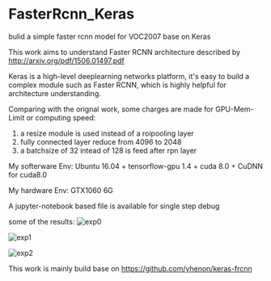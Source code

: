 # FasterRcnn_Keras
bulid a simple faster rcnn model for VOC2007 base on Keras

This work aims to understand Faster RCNN architecture described by http://arxiv.org/pdf/1506.01497.pdf

Keras is a high-level deeplearning networks platform, it's easy to build a complex module such as Faster RCNN,
which is highly helpful for architecture understanding.

Comparing with the orignal work, some charges are made for GPU-Mem-Limit or computing speed:
1. a resize module is used instead of a roipooling layer
2. fully connected layer reduce from 4096 to 2048
3. a batchsize of 32 intead of 128 is feed after rpn layer

My softerware Env:
Ubuntu 16.04 + tensorflow-gpu 1.4 + cuda 8.0 + CuDNN for cuda8.0

My hardware Env:
GTX1060 6G

A jupyter-notebook based file is available for single step debug

some of the results:
![exp0](https://github.com/superlich7/FasterRcnn_Keras/result_imgs/example0.jpg)

![exp1](https://github.com/superlich7/FasterRcnn_Keras/result_imgs/example1.jpg)

![exp2](https://github.com/superlich7/FasterRcnn_Keras/result_imgs/example2.jpg)

This work is mainly build base on https://github.com/yhenon/keras-frcnn
